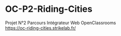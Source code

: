 # OC-P2-Riding-Cities
Projet N°2 Parcours Intégrateur Web OpenClassrooms  
https://oc-riding-cities.strikelab.fr/  
